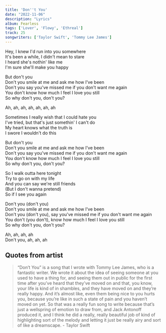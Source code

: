 ```yaml
---
title: 'Don''t You'
date: "2022-11-06"
description: "Lyrics"
album: Fearless
tags: ['Lover', 'Flowy', 'Ethreal']
track: 25
songwriters: ['Taylor Swift', 'Tommy Lee James']
---
```

<p className="verse-one">
Hey, I knew I'd run into you somewhere <br />
It's been a while, I didn't mean to stare <br />
I heard she's nothin' like me <br />
I'm sure she'll make you happy <br />
</p>
<p className="chorus">
But don't you <br />
Don't you smile at me and ask me how I've been <br />
Don't you say you've missed me if you don't want me again <br />
You don't know how much I feel I love you still <br />
So why don't you, don't you? <br />
</p>
<p className="post-chorus">
Ah, ah, ah, ah, ah, ah, ah <br />
</p>
<p className="verse-two">
Sometimes I really wish that I could hate you <br />
I've tried, but that's just somethin' I can't do <br />
My heart knows what the truth is <br />
I swore I wouldn't do this <br />
</p>
<p className="chorus">
But don't you <br />
Don't you smile at me and ask me how I've been <br />
Don't you say you've missed me if you don't want me again <br />
You don't know how much I feel I love you still <br />
So why don't you, don't you? <br />
</p>
<p className="bridge">
So I walk outta here tonight <br />
Try to go on with my life <br />
And you can say we're still friends <br />
(But I don't wanna pretend) <br />
So if I see you again <br />
</p>
<p className="chorus">
Don't you (don't you) <br />
Don't you smile at me and ask me how I've been <br />
Don't you (don't you), say you've missed me if you don't want me again <br />
You don't (you don't), know how much I feel I love you still <br />
So why don't you, don't you? <br />
</p>
<p className="outro">
Ah, ah, ah, ah <br />
Don't you, ah, ah, ah <br />
</p>

## Quotes from artist

<blockquote>
“Don’t You” is a song that I wrote with Tommy Lee James, who is a fantastic writer. We wrote it about the idea of seeing someone at you used to have a thing for, and seeing them out in public for the first time after you’ve heard that they’ve moved on and that, you know, your life is kind of in shambles, and they have moved on and they’re really happy. And it’s almost like, even them being nice to you hurts you, because you’re like in such a state of pain and you haven’t moved on yet. So that was a really fun song to write because that’s just a wellspring of emotion to draw from, and Jack Antonoff produced it, and I think he did a really, really beautiful job of kind of highlighting sort of the melody and letting it just be really airy and sort of like a dreamscape. - Taylor Swift
</blockquote>